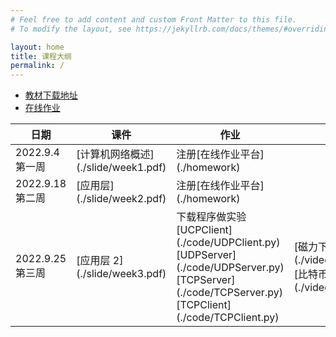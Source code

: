 ```yaml
---
# Feel free to add content and custom Front Matter to this file.
# To modify the layout, see https://jekyllrb.com/docs/themes/#overriding-theme-defaults

layout: home
title: 课程大纲
permalink: /
---
```


- [教材下载地址](./textbook)
- [在线作业](./homework)

<table>
<colgroup>
<col width="20%" />
<col width="20%" />
<col width="30%" />
<col width="30%" />
</colgroup>
<thead>
<tr class="header">
<th>日期</th>
<th>课件</th>
<th>作业</th>
<th>资料</th>
</tr>
</thead>
<tbody>
<tr>
<td markdown="span">2022.9.4 第一周 </td>
<td markdown="span">[计算机网络概述](./slide/week1.pdf)</td>
<td markdown="span">注册[在线作业平台](./homework) </td>
<td markdown="span"></td>
</tr>
<tr>
<td markdown="span">2022.9.18 第二周</td>
<td markdown="span">[应用层](./slide/week2.pdf)</td>
<td markdown="span">注册[在线作业平台](./homework)</td>
<td markdown="span"></td>
</tr>
<tr>
<td markdown="span">2022.9.25 第三周</td>
<td markdown="span">[应用层 2](./slide/week3.pdf)</td>
<td markdown="span">下载程序做实验  
[UCPClient](./code/UDPClient.py)
[UDPServer](./code/UDPServer.py)
[TCPServer](./code/TCPServer.py)
[TCPClient](./code/TCPClient.py)
</td>
<td markdown="span">[磁力下载](./video/bittorrent.mp4) <br> [比特币](./video/bitcoin.mp4)</td>
</tr>
</tbody>
</table>
